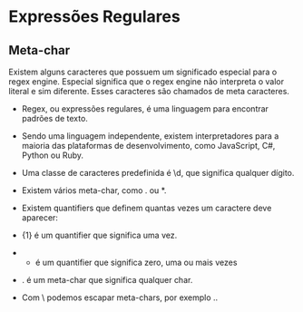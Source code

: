 # Expressões Regulares

## Meta-char

  Existem alguns caracteres que possuem um significado especial para o regex engine. Especial significa que o regex engine não interpreta o valor literal e sim diferente. Esses caracteres são chamados de meta caracteres.

- Regex, ou expressões regulares, é uma linguagem para encontrar padrões de texto.

- Sendo uma linguagem independente, existem interpretadores para a maioria das plataformas de desenvolvimento, como JavaScript, C#, Python ou Ruby.

- Uma classe de caracteres predefinida é \d, que significa qualquer dígito.

- Existem vários meta-char, como . ou *.

- Existem quantifiers que definem quantas vezes um caractere deve aparecer:

- {1} é um quantifier que significa uma vez.

- * é um quantifier que significa zero, uma ou mais vezes

- . é um meta-char que significa qualquer char.

- Com \ podemos escapar meta-chars, por exemplo \..


